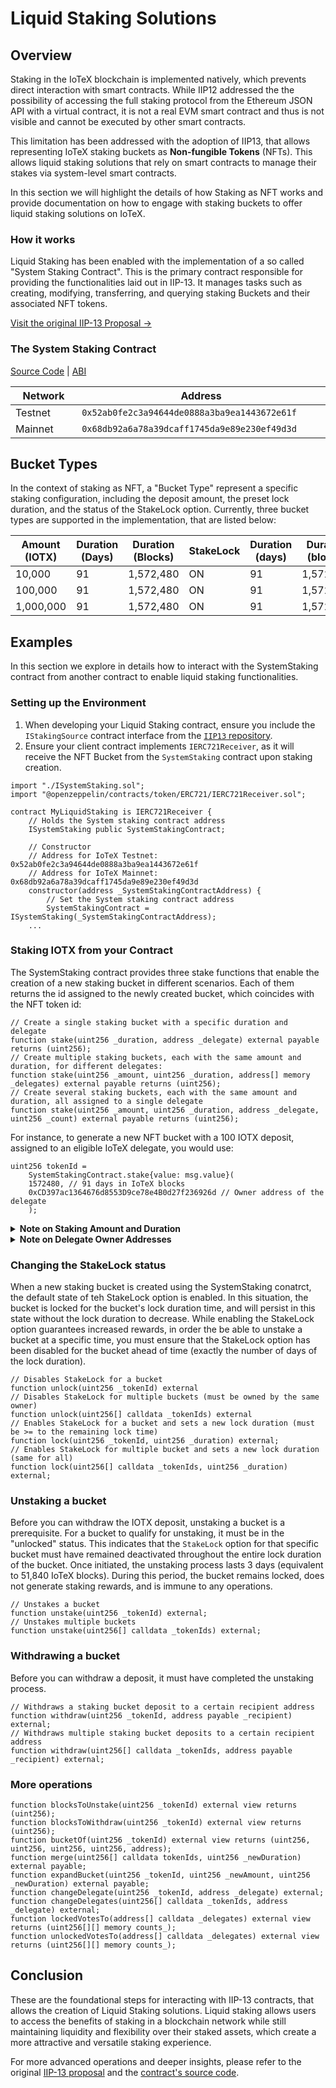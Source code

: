 # Liquid Staking Solutions

## Overview

Staking in the IoTeX blockchain is implemented natively, which prevents direct interaction with smart contracts. While IIP12 addressed the the possibility of accessing the full staking protocol from the Ethereum JSON API with a virtual contract, it is not a real EVM smart contract and thus is not visible and cannot be executed by other smart contracts.

This limitation has been addressed with the adoption of IIP13, that allows representing IoTeX staking buckets as **Non-fungible Tokens** (NFTs). This allows liquid staking solutions that rely on smart contracts to manage their stakes via system-level smart contracts.

In this section we will highlight the details of how Staking as NFT works and provide documentation on how to engage with staking buckets to offer liquid staking solutions on IoTeX.

### How it works

Liquid Staking has been enabled with the implementation of a so called "System Staking Contract". This is the primary contract responsible for providing the functionalities laid out in IIP-13. It manages tasks such as creating, modifying, transferring, and querying staking Buckets and their associated NFT tokens.

[Visit the original IIP-13 Proposal ->](https://github.com/iotexproject/iips/blob/master/iip-13.md)

### The System Staking Contract

[Source Code](https://github.com/iotexproject/iip13-contracts/blob/main/src/SystemStaking.sol) | [ABI](https://github.com/iotexproject/iip13-contracts/blob/main/abi/SystemStaking.abi)

<table><thead><tr><th width="133">Network</th><th width="453">Address</th></tr></thead><tbody><tr><td>Testnet</td><td><code>0x52ab0fe2c3a94644de0888a3ba9ea1443672e61f</code></td></tr><tr><td>Mainnet</td><td><code>0x68db92a6a78a39dcaff1745da9e89e230ef49d3d</code></td></tr></tbody></table>

## Bucket Types

In the context of staking as NFT, a "Bucket Type" represent a specific staking configuration, including the deposit amount, the preset lock duration, and the status of the StakeLock option. Currently, three bucket types are supported in the implementation, that are listed below:

<table><thead><tr><th width="189.33333333333331">Amount (IOTX)</th><th width="154">Duration (Days)</th><th>Duration (Blocks)</th><th>StakeLock</th><th data-hidden>Duration (days)</th><th data-hidden>Duration (blocks)</th><th data-hidden></th></tr></thead><tbody><tr><td>10,000</td><td>91</td><td>1,572,480</td><td>ON</td><td>91</td><td>1,572,480</td><td></td></tr><tr><td>100,000</td><td>91</td><td>1,572,480</td><td>ON</td><td>91</td><td>1,572,480</td><td></td></tr><tr><td>1,000,000</td><td>91</td><td>1,572,480</td><td>ON</td><td>91</td><td>1,572,480</td><td></td></tr></tbody></table>

## Examples

In this section we explore in details how to interact with the SystemStaking contract from another contract to enable liquid staking functionalities.

### Setting up the Environment

1. When developing your Liquid Staking contract, ensure you include the `IStakingSource` contract interface from the [`IIP13` repository](https://github.com/iotexproject/iip13-contracts).
2. Ensure your client contract implements `IERC721Receiver`, as it will receive the NFT Bucket from the `SystemStaking` contract upon staking creation.

```solidity
import "./ISystemStaking.sol"; 
import "@openzeppelin/contracts/token/ERC721/IERC721Receiver.sol";

contract MyLiquidStaking is IERC721Receiver {
    // Holds the System staking contract address
    ISystemStaking public SystemStakingContract;

    // Constructor
    // Address for IoTeX Testnet: 0x52ab0fe2c3a94644de0888a3ba9ea1443672e61f
    // Address for IoTeX Mainnet: 0x68db92a6a78a39dcaff1745da9e89e230ef49d3d
    constructor(address _SystemStakingContractAddress) {
        // Set the System staking contract address
        SystemStakingContract = ISystemStaking(_SystemStakingContractAddress);
    ...
```

### Staking IOTX from your Contract

The SystemStaking contract provides three stake functions that enable the creation of a new staking bucket in different scenarios. Each of them returns the id assigned to the newly created bucket, which coincides with the NFT token id:

```solidity
// Create a single staking bucket with a specific duration and delegate
function stake(uint256 _duration, address _delegate) external payable returns (uint256);
// Create multiple staking buckets, each with the same amount and duration, for different delegates:
function stake(uint256 _amount, uint256 _duration, address[] memory _delegates) external payable returns (uint256);
// Create several staking buckets, each with the same amount and duration, all assigned to a single delegate
function stake(uint256 _amount, uint256 _duration, address _delegate, uint256 _count) external payable returns (uint256);
```

For instance, to generate a new NFT bucket with a 100 IOTX deposit, assigned to an eligible IoTeX delegate, you would use:

```solidity
uint256 tokenId = 
    SystemStakingContract.stake{value: msg.value}(
    1572480, // 91 days in IoTeX blocks
    0xCD397ac1364676d8553D9ce78e4B0d27f236926d // Owner address of the delegate
    );
```

<details>

<summary><strong>Note on Staking Amount and Duration</strong></summary>

When creating a new staking bucket, it's important to ensure that the chosen stake amount and duration match one of the combinations the `SystemStaking` contract supports, otherwise the action will revert. These combinations are called "Bucket Types". For the best user experience, consider fetching the list of all supported bucket types from your dApp frontend to guide users during the staking process.

To obtain the current list of bucket types, use the following methods from the `SystemStaking` contract:

```solidity
// Get the total number of bucket types
function numOfBucketTypes() external view returns (uint256);
// Retrieve the paginated list of supported bucket types
function bucketTypes(uint256 _offset, uint256 _size) external view returns (BucketType[] memory);
```

</details>

<details>

<summary><strong>Note on Delegate Owner Addresses</strong></summary>

When creating a new staking bucket or changing the delegate of an existing bucket, it's important to input the delegate's "owner address," also referred to as the delegate's "profile address." This address uniquely identifies each IoTeX delegate. Ensure that the addresses you utilize actually belong to delegates and that they are eligible (meaning their self-stake amount is at least 1.2M IOTX). Failing to do so will cause a contract action revert.

To facilitate this process in your frontend, leverage the IoTeX Staking virtual contract to access details regarding delegate names, addresses, and self-staking data. The relevant method is listed below, but for comprehensive details, please [refer to the IoTeX Staking Integration section -> ](iotex-staking-integration.md)

```solidity
function candidates(uint32 offset, uint32 limit) external view returns (IStaking.Candidate[] memory);
```

</details>

### Changing the StakeLock status

When a new staking bucket is created using the SystemStaking conatrct, the default state of teh StakeLock option is enabled. In this situation, the bucket is locked for the bucket's lock duration time, and will persist in this state without the lock duration to decrease. While enabling the StakeLock option guarantees increased rewards, in order the be able to unstake a bucket at a specific time, you must ensure that the StakeLock option has been disabled for the bucket ahead of time (exactly the number of days of the lock duration).&#x20;

```solidity
// Disables StakeLock for a bucket
function unlock(uint256 _tokenId) external
// Disables StakeLock for multiple buckets (must be owned by the same owner)
function unlock(uint256[] calldata _tokenIds) external
// Enables StakeLock for a bucket and sets a new lock duration (must be >= to the remaining lock time)
function lock(uint256 _tokenId, uint256 _duration) external;
// Enables StakeLock for multiple bucket and sets a new lock duration (same for all)
function lock(uint256[] calldata _tokenIds, uint256 _duration) external;
```

### Unstaking a bucket

Before you can withdraw the IOTX deposit, unstaking a bucket is a prerequisite. For a bucket to qualify for unstaking, it must be in the "unlocked" status. This indicates that the `StakeLock` option for that specific bucket must have remained deactivated throughout the entire lock duration of the bucket. Once initiated, the unstaking process lasts 3 days (equivalent to 51,840 IoTeX blocks). During this period, the bucket remains locked, does not generate staking rewards, and is immune to any operations.

```solidity
// Unstakes a bucket
function unstake(uint256 _tokenId) external;
// Unstakes multiple buckets
function unstake(uint256[] calldata _tokenIds) external;
```

### Withdrawing a bucket

Before you can withdraw a deposit, it must have completed the unstaking process.

```solidity
// Withdraws a staking bucket deposit to a certain recipient address
function withdraw(uint256 _tokenId, address payable _recipient) external;
// Withdraws multiple staking bucket deposits to a certain recipient address
function withdraw(uint256[] calldata _tokenIds, address payable _recipient) external;
```

### More operations

```solidity
function blocksToUnstake(uint256 _tokenId) external view returns (uint256);
function blocksToWithdraw(uint256 _tokenId) external view returns (uint256);
function bucketOf(uint256 _tokenId) external view returns (uint256, uint256, uint256, uint256, address);
function merge(uint256[] calldata tokenIds, uint256 _newDuration) external payable;
function expandBucket(uint256 _tokenId, uint256 _newAmount, uint256 _newDuration) external payable;
function changeDelegate(uint256 _tokenId, address _delegate) external;
function changeDelegates(uint256[] calldata _tokenIds, address _delegate) external;
function lockedVotesTo(address[] calldata _delegates) external view returns (uint256[][] memory counts_);
function unlockedVotesTo(address[] calldata _delegates) external view returns (uint256[][] memory counts_);
```

## Conclusion

These are the foundational steps for interacting with IIP-13 contracts, that allows the creation of Liquid Staking solutions. Liquid staking allows users to access the benefits of staking in a blockchain network while still maintaining liquidity and flexibility over their staked assets, which create a more attractive and versatile staking experience.

For more advanced operations and deeper insights, please refer to the original [IIP-13 proposal](https://github.com/iotexproject/iips/blob/master/iip-13.md) and the [contract's source code](https://github.com/iotexproject/iip13-contracts).

